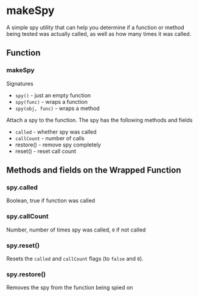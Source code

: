 # makeSpy

A simple spy utility that can help you determine if a function or method being tested was actually called, as well as how many times it was called.


## Function

### makeSpy

Signatures
* `spy()` - just an empty function
* `spy(func)` - wraps a function
* `spy(obj, func)` - wraps a method

Attach a spy to the function. The spy has the following methods and fields
 * `called` - whether spy was called
 * `callCount` - number of calls
 * restore() - remove spy completely
 * reset() - reset call count


## Methods and fields on the Wrapped Function

### spy.called

Boolean, true if function was called


### spy.callCount

Number, number of times spy was called, `0` if not called


### spy.reset()

Resets the `called` and `callCount` flags (to `false` and `0`).


### spy.restore()

Removes the spy from the function being spied on

